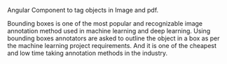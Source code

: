 Angular Component to tag objects in Image and pdf.

Bounding boxes is one of the most popular and recognizable image annotation method used in machine learning and deep learning. Using bounding boxes annotators are asked to outline the object in a box as per the machine learning project requirements. And it is one of the cheapest and low time taking annotation methods in the industry.
